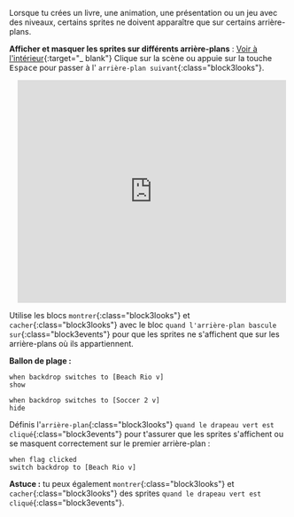 Lorsque tu crées un livre, une animation, une présentation ou un jeu avec des niveaux, certains sprites ne doivent apparaître que sur certains arrière-plans.

**Afficher et masquer les sprites sur différents arrière-plans** : [Voir à l'intérieur](https://scratch.mit.edu/projects/499876704/editor){:target="_ blank"}
Clique sur la scène ou appuie sur la touche <kbd>Espace</kbd> pour passer à l' `arrière-plan suivant`{:class="block3looks"}.
<div class="scratch-preview" style="margin-left: 15px;">
  <iframe allowtransparency="true" width="485" height="402" src="https://scratch.mit.edu/projects/embed/499876704/?autostart=false" frameborder="0"></iframe>
</div>

Utilise les blocs `montrer`{:class="block3looks"} et `cacher`{:class="block3looks"} avec le bloc `quand l'arrière-plan bascule sur`{:class="block3events"} pour que les sprites ne s'affichent que sur les arrière-plans où ils appartiennent.

**Ballon de plage :**
```blocks3
when backdrop switches to [Beach Rio v]
show

when backdrop switches to [Soccer 2 v]
hide
```

Définis l'`arrière-plan`{:class="block3looks"} `quand le drapeau vert est cliqué`{:class="block3events"} pour t'assurer que les sprites s'affichent ou se masquent correctement sur le premier arrière-plan :

```blocks3
when flag clicked
switch backdrop to [Beach Rio v]
```

**Astuce :** tu peux également `montrer`{:class="block3looks"} et `cacher`{:class="block3looks"} des sprites `quand le drapeau vert est cliqué`{:class="block3events"}.
